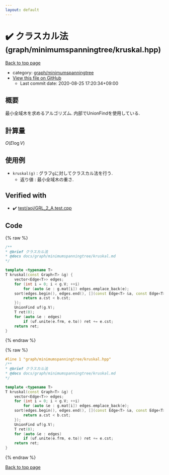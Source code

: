 ```yaml
---
layout: default
---
```


<!-- mathjax config similar to math.stackexchange -->
<script type="text/javascript" async
  src="https://cdnjs.cloudflare.com/ajax/libs/mathjax/2.7.5/MathJax.js?config=TeX-MML-AM_CHTML">
</script>
<script type="text/x-mathjax-config">
  MathJax.Hub.Config({
    TeX: { equationNumbers: { autoNumber: "AMS" }},
    tex2jax: {
      inlineMath: [ ['$','$'] ],
      processEscapes: true
    },
    "HTML-CSS": { matchFontHeight: false },
    displayAlign: "left",
    displayIndent: "2em"
  });
</script>

<script type="text/javascript" src="https://cdnjs.cloudflare.com/ajax/libs/jquery/3.4.1/jquery.min.js"></script>
<script src="https://cdn.jsdelivr.net/npm/jquery-balloon-js@1.1.2/jquery.balloon.min.js" integrity="sha256-ZEYs9VrgAeNuPvs15E39OsyOJaIkXEEt10fzxJ20+2I=" crossorigin="anonymous"></script>
<script type="text/javascript" src="../../../assets/js/copy-button.js"></script>
<link rel="stylesheet" href="../../../assets/css/copy-button.css" />


# :heavy_check_mark: クラスカル法 <small>(graph/minimumspanningtree/kruskal.hpp)</small>

<a href="../../../index.html">Back to top page</a>

* category: <a href="../../../index.html#fd7b240ac98922caf22c9202d36f936f">graph/minimumspanningtree</a>
* <a href="{{ site.github.repository_url }}/blob/master/graph/minimumspanningtree/kruskal.hpp">View this file on GitHub</a>
    - Last commit date: 2020-08-25 17:20:34+09:00




## 概要

最小全域木を求めるアルゴリズム. 内部でUnionFindを使用している.

## 計算量

$O(E\log V)$

## 使用例

* `kruskal(g)` : グラフ`g`に対してクラスカル法を行う.
  * 返り値 : 最小全域木の重さ.


## Verified with

* :heavy_check_mark: <a href="../../../verify/test/aoj/GRL_2_A.test.cpp.html">test/aoj/GRL_2_A.test.cpp</a>


## Code

<a id="unbundled"></a>
{% raw %}
```cpp
/**
* @brief クラスカル法
* @docs docs/graph/minimumspanningtree/kruskal.md
*/

template <typename T>
T kruskal(const Graph<T> &g) {
    vector<Edge<T>> edges;
    for (int i = 0; i < g.V; ++i)
        for (auto &e : g.mat[i]) edges.emplace_back(e);
    sort(edges.begin(), edges.end(), [](const Edge<T> &a, const Edge<T> &b) {
        return a.cst < b.cst;
    });
    UnionFind uf(g.V);
    T ret(0);
    for (auto &e : edges)
        if (uf.unite(e.frm, e.to)) ret += e.cst;
    return ret;
}

```
{% endraw %}

<a id="bundled"></a>
{% raw %}
```cpp
#line 1 "graph/minimumspanningtree/kruskal.hpp"
/**
* @brief クラスカル法
* @docs docs/graph/minimumspanningtree/kruskal.md
*/

template <typename T>
T kruskal(const Graph<T> &g) {
    vector<Edge<T>> edges;
    for (int i = 0; i < g.V; ++i)
        for (auto &e : g.mat[i]) edges.emplace_back(e);
    sort(edges.begin(), edges.end(), [](const Edge<T> &a, const Edge<T> &b) {
        return a.cst < b.cst;
    });
    UnionFind uf(g.V);
    T ret(0);
    for (auto &e : edges)
        if (uf.unite(e.frm, e.to)) ret += e.cst;
    return ret;
}

```
{% endraw %}

<a href="../../../index.html">Back to top page</a>

